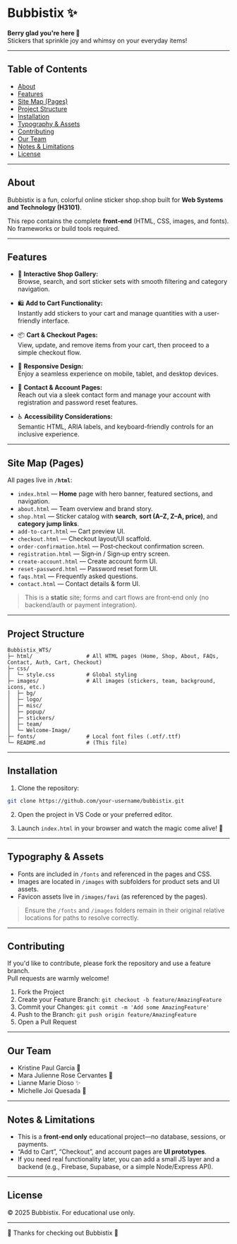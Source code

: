 # Bubbistix ✨
**Berry glad you're here 🍓**  
Stickers that sprinkle joy and whimsy on your everyday items!

---

## Table of Contents
- [About](#about)  
- [Features](#features)  
- [Site Map (Pages)](#site-map-pages)  
- [Project Structure](#project-structure)  
- [Installation](#installation)  
- [Typography & Assets](#typography--assets)  
- [Contributing](#contributing)  
- [Our Team](#our-team)  
- [Notes & Limitations](#notes--limitations)  
- [License](#license)  

---

## About
Bubbistix is a fun, colorful online sticker shop.shop built for **Web Systems and Technology (H3101)**.

This repo contains the complete **front‑end** (HTML, CSS, images, and fonts). No frameworks or build tools required.

---

## Features

- 🛒 **Interactive Shop Gallery:**  
  Browse, search, and sort sticker sets with smooth filtering and category navigation.

- 🛍️ **Add to Cart Functionality:**  
  Instantly add stickers to your cart and manage quantities with a user-friendly interface.

- 📦 **Cart & Checkout Pages:**  
  View, update, and remove items from your cart, then proceed to a simple checkout flow.

- 🌈 **Responsive Design:**  
  Enjoy a seamless experience on mobile, tablet, and desktop devices.

- 📝 **Contact & Account Pages:**  
  Reach out via a sleek contact form and manage your account with registration and password reset features.

- ♿ **Accessibility Considerations:**  
  Semantic HTML, ARIA labels, and keyboard-friendly controls for an inclusive experience.

---

## Site Map (Pages)
All pages live in **`/html`**:

- `index.html` — **Home** page with hero banner, featured sections, and navigation.
- `about.html` — Team overview and brand story.
- `shop.html` — Sticker catalog with **search**, **sort (A–Z, Z–A, price)**, and **category jump links**.
- `add-to-cart.html` — Cart preview UI.
- `checkout.html` — Checkout layout/UI scaffold.
- `order-confirmation.html` — Post‑checkout confirmation screen.
- `registration.html` — Sign‑in / Sign‑up entry screen.
- `create-account.html` — Create account form UI.
- `reset-password.html` — Password reset form UI.
- `faqs.html` — Frequently asked questions.
- `contact.html` — Contact details & form UI.

> This is a **static** site; forms and cart flows are front‑end only (no backend/auth or payment integration).

---

## Project Structure
```
Bubbistix_WTS/
├─ html/                 # All HTML pages (Home, Shop, About, FAQs, Contact, Auth, Cart, Checkout)
├─ css/
│  └─ style.css          # Global styling
├─ images/               # All images (stickers, team, background, icons, etc.)
│  ├─ bg/
│  ├─ logo/
│  ├─ misc/
│  ├─ popup/
│  ├─ stickers/
│  ├─ team/
│  └─ Welcome-Image/
├─ fonts/                # Local font files (.otf/.ttf)
└─ README.md             # (This file)
```

---

## Installation

1. Clone the repository:

```bash
git clone https://github.com/your-username/bubbistix.git
```

2. Open the project in VS Code or your preferred editor.

3. Launch `index.html` in your browser and watch the magic come alive! 🌟

---

## Typography & Assets
- Fonts are included in `/fonts` and referenced in the pages and CSS.
- Images are located in `/images` with subfolders for product sets and UI assets.
- Favicon assets live in `/images/favi` (as referenced by the pages).

> Ensure the `/fonts` and `/images` folders remain in their original relative locations for paths to resolve correctly.

---

## Contributing

If you'd like to contribute, please fork the repository and use a feature branch.  
Pull requests are warmly welcome!

1. Fork the Project
2. Create your Feature Branch: `git checkout -b feature/AmazingFeature`
3. Commit your Changes: `git commit -m 'Add some AmazingFeature'`
4. Push to the Branch: `git push origin feature/AmazingFeature`
5. Open a Pull Request

---

## Our Team
- Kristine Paul Garcia 🌙  
- Mara Julienne Rose Cervantes 🌟  
- Lianne Marie Dioso ✨  
- Michelle Joi Quesada 💫  

---

## Notes & Limitations
- This is a **front‑end only** educational project—no database, sessions, or payments.
- “Add to Cart”, “Checkout”, and account pages are **UI prototypes**.
- If you need real functionality later, you can add a small JS layer and a backend (e.g., Firebase, Supabase, or a simple Node/Express API).

---

## License
© 2025 Bubbistix. For educational use only.

---

🍓 Thanks for checking out Bubbistix 🍓 